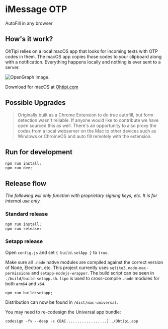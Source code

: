 
# iMessage OTP
AutoFill in any browser

## How's it work?
OhTipi relies on a local macOS app that looks for incoming texts with OTP codes in them. The macOS app copies those codes to your clipboard along with a notification. Everything happens locally and nothing is ever sent to a server.

![OpenGraph Image.](https://sofriendly.s3.amazonaws.com/ohtipiopengraph.png "OpenGraph")

Download for macOS at [Ohtipi.com](https://ohtipi.com/)

## Possible Upgrades

> Originally built as a Chrome Extension to do true autofill, but form detection wasn't reliable. If anyone would like to contribute we have open sourced this as well. There's an opportunity to also proxy the codes from a local webserver on the Mac to other devices such as Windows or ChromeOS and auto fill remotely with the extension.

## Run for development

```shell
npm run install;
npm run dev;
```

## Release flow

*The following will only function with proprietary signing keys, etc. It is for internal use only.*

### Standard release


```shell
npm run install;
npm run release;
```

### Setapp release

Open `config.js` and set `{ build.setApp }` to `true`.

Make sure all `.node` native modules are compiled against the correct version of Node, Electron, etc. This project currently uses `sqlite3`, `node-mac-permissions` and `setapp-nodejs-wrapper`. The build script can be seen in `./build/build-setapp.sh`. `lipo` is used to cross-compile `.node` modules for both `arm64` and `x64`.

```shell
npm run build:setapp;
```

Distribution can now be found in `/dist/mac-universal`.

You may need to re-codesign the Universal app bundle:

```shell
codesign -fv --deep -s CBA[..................] ./Ohtipi.app
```
